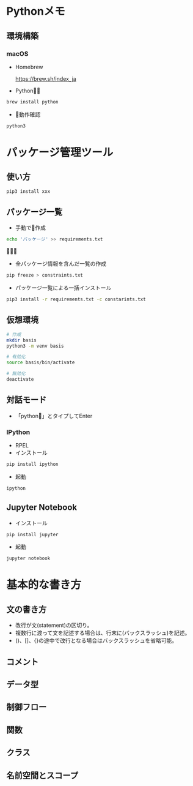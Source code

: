 # Pythonメモ

## 環境構築
### macOS
- Homebrew

  https://brew.sh/index_ja

- Python
```sh
brew install python
```

- 動作確認
```sh
python3
```
# パッケージ管理ツール
## 使い方
```sh
pip3 install xxx
```
## パッケージ一覧
- 手動で作成
```sh
echo 'パッケージ' >> requirements.txt
```

- 全パッケージ情報を含んだ一覧の作成
```sh
pip freeze > constraints.txt
```

- パッケージ一覧による一括インストール
```sh
pip3 install -r requirements.txt -c constarints.txt 
```

## 仮想環境
```sh
# 作成
mkdir basis
python3 -m venv basis

# 有効化
source basis/bin/activate

# 無効化
deactivate
```

## 対話モード
- 「python」とタイプしてEnter


### IPython
- RPEL
- インストール
```sh
pip install ipython
```
- 起動
```sh
ipython
```

## Jupyter Notebook
- インストール
```sh
pip install jupyter
```
- 起動
```sh
jupyter notebook
```

# 基本的な書き方
## 文の書き方
- 改行が文(statement)の区切り。
- 複数行に渡って文を記述する場合は、行末に\(バックスラッシュ)を記述。
- ()、[]、{}の途中で改行となる場合はバックスラッシュを省略可能。

## コメント
## データ型
## 制御フロー
## 関数
## クラス
## 名前空間とスコープ
